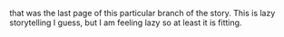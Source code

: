 that was the last page of this particular branch of the story. This is lazy storytelling I guess, but I am feeling lazy so at least it is fitting.
